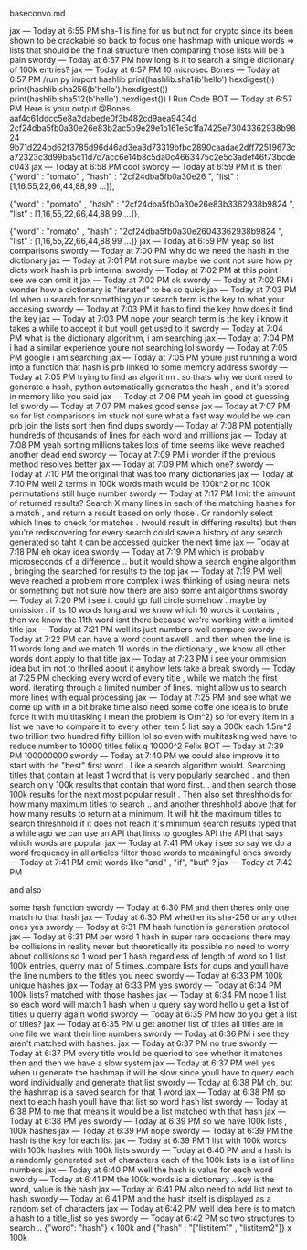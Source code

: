 baseconvo.md

jax — Today at 6:55 PM
sha-1 is fine
for us
but not for crypto since its been shown to be crackable
so back to focus
one hashmap with unique words => lists
that should be the final structure
then comparing those lists will be a pain
swordy — Today at 6:57 PM
how long is it to search a single dictionary of 100k entries?
jax — Today at 6:57 PM
10 microsec
Bones — Today at 6:57 PM
/run py
import hashlib
print(hashlib.sha1(b'hello').hexdigest())
print(hashlib.sha256(b'hello').hexdigest())
print(hashlib.sha512(b'hello').hexdigest())
I Run Code
BOT
 — Today at 6:57 PM
Here is your output @Bones
aaf4c61ddcc5e8a2dabede0f3b482cd9aea9434d
2cf24dba5fb0a30e26e83b2ac5b9e29e1b161e5c1fa7425e73043362938b9824
9b71d224bd62f3785d96d46ad3ea3d73319bfbc2890caadae2dff72519673ca72323c3d99ba5c11d7c7acc6e14b8c5da0c4663475c2e5c3adef46f73bcdec043
jax — Today at 6:58 PM
cool
swordy — Today at 6:59 PM
it is then 
{"word" : "tomato" , "hash" : "2cf24dba5fb0a30e26
", "list" : [1,16,55,22,66,44,88,99 ...]},

{"word" : "pomato" , "hash" : "2cf24dba5fb0a30e26e83b3362938b9824
", "list" : [1,16,55,22,66,44,88,99 ...]},

{"word" : "romato" , "hash" : "2cf24dba5fb0a30e26043362938b9824
", "list" : [1,16,55,22,66,44,88,99 ...]}
jax — Today at 6:59 PM
yeap
so list comparisons
swordy — Today at 7:00 PM
why do we need the hash in the dictionary
jax — Today at 7:01 PM
not sure
maybe we dont
not sure how py dicts work
hash is prb internal
swordy — Today at 7:02 PM
at this point i see we can omit it
jax — Today at 7:02 PM
ok
swordy — Today at 7:02 PM
i wonder how a dictionary is "iterated"
to be so quick
jax — Today at 7:03 PM
lol
when u search for something
your search term is the key
to what your accesing
swordy — Today at 7:03 PM
it has to find the key
how does it find the key
jax — Today at 7:03 PM
nope
your search term is the key
i know it takes a while to accept it
but youll get used to it
swordy — Today at 7:04 PM
what is the dictionary algorithm, i am searching
jax — Today at 7:04 PM
i had a similar experience
youre not searching
lol
swordy — Today at 7:05 PM
google i am searching
jax — Today at 7:05 PM
youre just running a word into a function
that hash is prb linked to some memory address
swordy — Today at 7:05 PM
trying to find an algorithm .
so thats why we dont need to generate a hash, python automatically generates the hash , and it's stored in memory like you said
jax — Today at 7:06 PM
yeah
im good at guessing
lol
swordy — Today at 7:07 PM
makes good sense
jax — Today at 7:07 PM
so for list comparisons
im stuck
not sure what a fast way would be
we can prb join the lists
sort
then find dups
swordy — Today at 7:08 PM
potentially hundreds of thousands of lines for each word
and millions
jax — Today at 7:08 PM
yeah
sorting millions takes lots of time
seems like weve reached another dead end
swordy — Today at 7:09 PM
i wonder if the previous method resolves better
jax — Today at 7:09 PM
which one?
swordy — Today at 7:10 PM
the original that was too many dictionaries
jax — Today at 7:10 PM
well 2 terms in 100k words
math would be 100k^2
or no 100k permutations
still huge number
swordy — Today at 7:17 PM
limit the amount of returned results? Search X many lines in each of the matching hashes for a match , and return a result based on only those . Or randomly select which lines to check for matches . (would result in differing results)
but then you're rediscovering for every search
could save a history of any search generated so taht it can be accessed quicker the next time
jax — Today at 7:18 PM
eh okay idea
swordy — Today at 7:19 PM
which is probably microseconds of a difference .. but it would show a search engine algorithm , bringing the searched for results to the top
jax — Today at 7:19 PM
well weve reached a problem more complex
i was thinking of using neural nets
or something
but not sure how
there are also some ant algorithms
swordy — Today at 7:20 PM
i see it could go full circle somehow . maybe by omission . if its 10 words long and we know which 10 words it contains , then we know the 11th word isnt there
because we're working with a limited title
jax — Today at 7:21 PM
well its just numbers well compare
swordy — Today at 7:22 PM
can have a word count aswell . and then when the line is 11 words long and we match 11 words in the dictionary , we know all other words dont apply to that title
jax — Today at 7:23 PM
i see your ommision idea
but im not to thrilled about it
anyhow lets take a break
swordy — Today at 7:25 PM
checking every word of every title , while we match the first word. iterating through a limited number of lines. might allow us to search more lines with equal processing
jax — Today at 7:25 PM
and see what we come up with in a bit
brake time
also need some coffe
one idea is to brute force it with multitasking
i mean the problem is O(n^2)
so for every item in a list we have to compare it to every other item
5 list say a 300k each
1.5m^2
two trillion two hundred fifty billion
lol
so even with multitasking wed have to reduce number to 10000 titles
felix q 10000^2
Felix
BOT
 — Today at 7:39 PM
100000000
swordy — Today at 7:40 PM
we could also improve it to start with the "best" first word . Like a search algorithm would.  Searching titles that contain at least 1 word that is very popularly searched . and then search only 100k results that contain that word first... and then search those 100k results for the next most popular result . Then also set threshholds for how many maximum titles to search .. and another threshhold above that for how many results to return at a minimum. It will hit the maximum titles to search threshhold if it does not reach it's minimum search results
typed that a while ago
we can use an API that links to googles API
the API that says which words are popular
jax — Today at 7:41 PM
okay i see
so say we do a word frequency in all articles
filter those words to meaningful ones
swordy — Today at 7:41 PM
omit words like "and" , "if", "but" ?
jax — Today at 7:42 PM



and also



some hash function
swordy — Today at 6:30 PM
and then theres only one match to that hash
jax — Today at 6:30 PM
whether its sha-256 or any other ones
yes
swordy — Today at 6:31 PM
hash function is generation protocol
jax — Today at 6:31 PM
per word 1 hash
in super rare occasions there may be collisions
in reality never
but theoretically its possible
no need to worry about collisions
so 1 word per 1 hash
regardless of length of word
so 1 list 100k entries, querry max of 5 times..compare lists for dups
and youll have the line numbers to the titles you need
swordy — Today at 6:33 PM
100k unique hashes
jax — Today at 6:33 PM
yes
swordy — Today at 6:34 PM
100k lists?
matched with those hashes
jax — Today at 6:34 PM
nope 1 list
so each word will match 1 hash
when u query say word hello
u get a list of titles
u querry again world
swordy — Today at 6:35 PM
how do you get a list of titles?
jax — Today at 6:35 PM
u get another list of titles
all titles are in one file
we want their line numbers
swordy — Today at 6:36 PM
i see they aren't matched with hashes.
jax — Today at 6:37 PM
no
true
swordy — Today at 6:37 PM
every title would be queried to see whether it matches then
and then we have a slow system
jax — Today at 6:37 PM
well yes when u generate the hashmap it will be slow
since youll have to query each word individually
and generate that list
swordy — Today at 6:38 PM
oh, but the hashmap is a saved search
for that 1 word
jax — Today at 6:38 PM
so next to each hash youll have that list
so word hash list
swordy — Today at 6:38 PM
to me that means it would be a list matched with that hash
jax — Today at 6:38 PM
yes
swordy — Today at 6:39 PM
so we have 100k lists , 100k hashes
jax — Today at 6:39 PM
nope
swordy — Today at 6:39 PM
the hash is the key for each list
jax — Today at 6:39 PM
1 list with 100k words with 100k hashes with 100k lists
swordy — Today at 6:40 PM
and a hash is a randomly generated set of characters
each of the 100k lists is a list of line numbers
jax — Today at 6:40 PM
well the hash is value for each word
swordy — Today at 6:41 PM
the 100k words is a dictionary .. key is the word, value is the hash
jax — Today at 6:41 PM
also need to add list next to hash
swordy — Today at 6:41 PM
and the hash itself is displayed as a random set of characters
jax — Today at 6:42 PM
well idea here is to match a hash to a title_list
so yes
swordy — Today at 6:42 PM
so two structures to search .. {"word": "hash"} x 100k  and {"hash" : "["listitem1" , "listitem2"]} x 100k